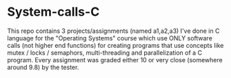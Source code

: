 # System-calls-C
This repo contains 3 projects/assignments (named a1,a2,a3) I've done  in C language for the "Operating Systems" course which use ONLY software calls (not higher end functions) for creating programs that use concepts like mutex / locks / semaphors, multi-threading and parallelization of a C program. Every assignment was graded either 10 or very close (somewhere around 9.8) by the tester.
